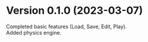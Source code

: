 # Version 0.1.0 (2023-03-07)

Completed basic features (Load, Save, Edit, Play).  
Added physics engine.